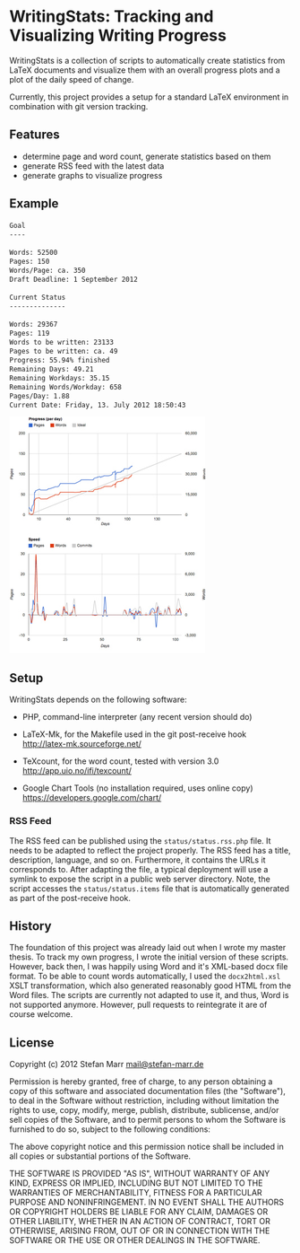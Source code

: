 WritingStats: Tracking and Visualizing Writing Progress
=======================================================

WritingStats is a collection of scripts to automatically create statistics
from LaTeX documents and visualize them with an overall progress plots and a
plot of the daily speed of change.

Currently, this project provides a setup for a standard LaTeX environment in
combination with git version tracking.

Features
--------

 - determine page and word count, generate statistics based on them
 - generate RSS feed with the latest data
 - generate graphs to visualize progress

Example
-------

    Goal
    ----

    Words: 52500
    Pages: 150
    Words/Page: ca. 350
    Draft Deadline: 1 September 2012

    Current Status
    --------------

    Words: 29367
    Pages: 119
    Words to be written: 23133
    Pages to be written: ca. 49
    Progress: 55.94% finished
    Remaining Days: 49.21
    Remaining Workdays: 35.15
    Remaining Words/Workday: 658
    Pages/Day: 1.88
    Current Date: Friday, 13. July 2012 18:50:43

 ![Progress and Speed Plots](example-book.jpg "Progress and Speed Plots")

Setup
-----

WritingStats depends on the following software:

 - PHP, command-line interpreter (any recent version should do)
 
 - LaTeX-Mk, for the Makefile used in the git post-receive hook  
   http://latex-mk.sourceforge.net/
   
 - TeXcount, for the word count, tested with version 3.0  
   http://app.uio.no/ifi/texcount/

 - Google Chart Tools (no installation required, uses online copy)  
   https://developers.google.com/chart/

### RSS Feed

The RSS feed can be published using the `status/status.rss.php` file. It needs
to be adapted to reflect the project properly. The RSS feed has a title,
description, language, and so on. Furthermore, it contains the URLs it
corresponds to. After adapting the file, a typical deployment will use a
symlink to expose the script in a public web server directory. Note, the
script accesses the `status/status.items` file that is automatically generated
as part of the post-receive hook.

History
-------

The foundation of this project was already laid out when I wrote my master
thesis. To track my own progress, I wrote the initial version of these
scripts. However, back then, I was happily using Word and it's XML-based docx
file format. To be able to count words automatically, I used the
`docx2html.xsl` XSLT transformation, which also generated reasonably good HTML
from the Word files. The scripts are currently not adapted to use it, and
thus, Word is not supported anymore. However, pull requests to reintegrate it
are of course welcome.

License
-------

Copyright (c) 2012 Stefan Marr <mail@stefan-marr.de>

Permission is hereby granted, free of charge, to any person obtaining a copy
of this software and associated documentation files (the "Software"), to deal
in the Software without restriction, including without limitation the rights
to use, copy, modify, merge, publish, distribute, sublicense, and/or sell
copies of the Software, and to permit persons to whom the Software is
furnished to do so, subject to the following conditions:

The above copyright notice and this permission notice shall be included in all
copies or substantial portions of the Software.

THE SOFTWARE IS PROVIDED "AS IS", WITHOUT WARRANTY OF ANY KIND, EXPRESS OR
IMPLIED, INCLUDING BUT NOT LIMITED TO THE WARRANTIES OF MERCHANTABILITY,
FITNESS FOR A PARTICULAR PURPOSE AND NONINFRINGEMENT. IN NO EVENT SHALL THE
AUTHORS OR COPYRIGHT HOLDERS BE LIABLE FOR ANY CLAIM, DAMAGES OR OTHER
LIABILITY, WHETHER IN AN ACTION OF CONTRACT, TORT OR OTHERWISE, ARISING FROM,
OUT OF OR IN CONNECTION WITH THE SOFTWARE OR THE USE OR OTHER DEALINGS IN THE
SOFTWARE.

